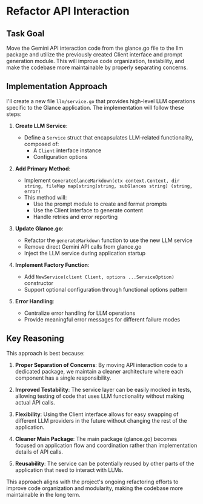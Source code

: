 # Refactor API Interaction

## Task Goal
Move the Gemini API interaction code from the glance.go file to the llm package and utilize the previously created Client interface and prompt generation module. This will improve code organization, testability, and make the codebase more maintainable by properly separating concerns.

## Implementation Approach
I'll create a new file `llm/service.go` that provides high-level LLM operations specific to the Glance application. The implementation will follow these steps:

1. **Create LLM Service**:
   - Define a `Service` struct that encapsulates LLM-related functionality, composed of:
     - A `Client` interface instance
     - Configuration options

2. **Add Primary Method**:
   - Implement `GenerateGlanceMarkdown(ctx context.Context, dir string, fileMap map[string]string, subGlances string) (string, error)`
   - This method will:
     - Use the prompt module to create and format prompts
     - Use the Client interface to generate content
     - Handle retries and error reporting

3. **Update Glance.go**:
   - Refactor the `generateMarkdown` function to use the new LLM service
   - Remove direct Gemini API calls from glance.go
   - Inject the LLM service during application startup

4. **Implement Factory Function**:
   - Add `NewService(client Client, options ...ServiceOption)` constructor
   - Support optional configuration through functional options pattern

5. **Error Handling**:
   - Centralize error handling for LLM operations
   - Provide meaningful error messages for different failure modes

## Key Reasoning
This approach is best because:

1. **Proper Separation of Concerns**: By moving API interaction code to a dedicated package, we maintain a cleaner architecture where each component has a single responsibility.

2. **Improved Testability**: The service layer can be easily mocked in tests, allowing testing of code that uses LLM functionality without making actual API calls.

3. **Flexibility**: Using the Client interface allows for easy swapping of different LLM providers in the future without changing the rest of the application.

4. **Cleaner Main Package**: The main package (glance.go) becomes focused on application flow and coordination rather than implementation details of API calls.

5. **Reusability**: The service can be potentially reused by other parts of the application that need to interact with LLMs.

This approach aligns with the project's ongoing refactoring efforts to improve code organization and modularity, making the codebase more maintainable in the long term.
